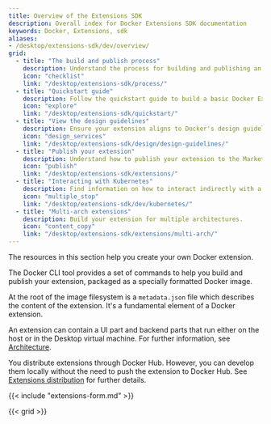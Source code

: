 ```yaml
---
title: Overview of the Extensions SDK
description: Overall index for Docker Extensions SDK documentation
keywords: Docker, Extensions, sdk
aliases:
- /desktop/extensions-sdk/dev/overview/
grid:
  - title: "The build and publish process"
    description: Understand the process for building and publishing an extension.
    icon: "checklist"
    link: "/desktop/extensions-sdk/process/"
  - title: "Quickstart guide"
    description: Follow the quickstart guide to build a basic Docker Extension quickly.
    icon: "explore"
    link: "/desktop/extensions-sdk/quickstart/"
  - title: "View the design guidelines"
    description: Ensure your extension aligns to Docker's design guidelines and principles.
    icon: "design_services"
    link: "/desktop/extensions-sdk/design/design-guidelines/"
  - title: "Publish your extension"
    description: Understand how to publish your extension to the Marketplace.
    icon: "publish"
    link: "/desktop/extensions-sdk/extensions/"
  - title: "Interacting with Kubernetes"
    description: Find information on how to interact indirectly with a Kubernetes cluster from your Docker Extension.
    icon: "multiple_stop"
    link: "/desktop/extensions-sdk/dev/kubernetes/"
  - title: "Multi-arch extensions"
    description: Build your extension for multiple architectures.
    icon: "content_copy"
    link: "/desktop/extensions-sdk/extensions/multi-arch/"
---
```


The resources in this section help you create your own Docker extension.

The Docker CLI tool provides a set of commands to help you build and publish your extension, packaged as a 
specially formatted Docker image.

At the root of the image filesystem is a `metadata.json` file which describes the content of the extension. 
It's a fundamental element of a Docker extension.

An extension can contain a UI part and backend parts that run either on the host or in the Desktop virtual machine.
For further information, see [Architecture](architecture/index.md).

You distribute extensions through Docker Hub. However, you can develop them locally without the need to push 
the extension to Docker Hub. See [Extensions distribution](extensions/DISTRIBUTION.md) for further details.

{{< include "extensions-form.md" >}}

{{< grid >}}
